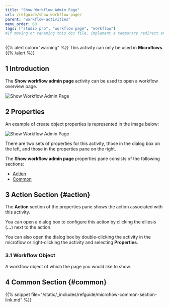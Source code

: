 ```yaml
---
title: "Show Workflow Admin Page"
url: /refguide/show-workflow-page/
parent: "workflow-activities"
menu_order: 60
tags: ["studio pro", "workflow page", "workflow"]
#If moving or renaming this doc file, implement a temporary redirect and let the respective team know they should update the URL in the product. See Mapping to Products for more details.
---
```


{{% alert color="warning" %}}
This activity can only be used in **Microflows**.
{{% /alert %}}

## 1 Introduction

The **Show workflow admin page** activity can be used to open a workflow overview page. 

![Show Workflow Admin Page](/attachments/refguide/modeling/application-logic/microflows-and-nanoflows/activities/workflow-activities/show-workflow-page/open-workflow-page.jpg)

## 2 Properties

An example of create object properties is represented in the image below:

![Show Workflow Admin Page](/attachments/refguide/modeling/application-logic/microflows-and-nanoflows/activities/workflow-activities/show-workflow-page/open-workflow-page-properties.jpg)

There are two sets of properties for this activity, those in the dialog box on the left, and those in the properties pane on the right.

The **Show workflow admin page** properties pane consists of the following sections:

* [Action](#action)
* [Common](#common)

## 3 Action Section {#action}

The **Action** section of the properties pane shows the action associated with this activity.

You can open a dialog box to configure this action by clicking the ellipsis (**…**) next to the action.

You can also open the dialog box by double-clicking the activity in the microflow or right-clicking the activity and selecting **Properties**.

### 3.1 Workflow Object

A workflow object of which the page you would like to show.

## 4 Common Section {#common}

{{% snippet file="/static/_includes/refguide/microflow-common-section-link.md" %}}